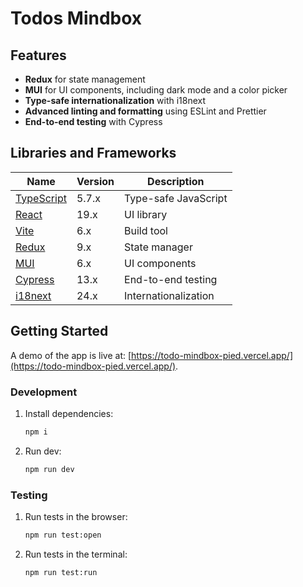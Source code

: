 
# Todos Mindbox

## Features

- **Redux** for state management
- **MUI** for UI components, including dark mode and a color picker
- **Type-safe internationalization** with i18next
- **Advanced linting and formatting** using ESLint and Prettier
- **End-to-end testing** with Cypress

## Libraries and Frameworks

| **Name**                                      | **Version** | **Description**       |  
|-----------------------------------------------|-------------|-----------------------|  
| [TypeScript](https://www.typescriptlang.org/) | 5.7.x       | Type-safe JavaScript  |  
| [React](https://react.dev/)                   | 19.x        | UI library            |  
| [Vite](https://vite.dev/)                     | 6.x         | Build tool            |  
| [Redux](https://redux.js.org/)                | 9.x         | State manager         |  
| [MUI](https://mui.com/)                       | 6.x         | UI components         |  
| [Cypress](https://www.cypress.io/)            | 13.x        | End-to-end testing    |  
| [i18next](https://www.i18next.com/)           | 24.x        | Internationalization  |  

## Getting Started

A demo of the app is live at: [https://todo-mindbox-pied.vercel.app/](https://todo-mindbox-pied.vercel.app/).

### Development

1. Install dependencies:
    ```bash
    npm i
    ```

2. Run dev:
    ```bash
    npm run dev
    ```

### Testing

1. Run tests in the browser:
    ```bash
    npm run test:open
    ```

2. Run tests in the terminal:
    ```bash
    npm run test:run
    ```
